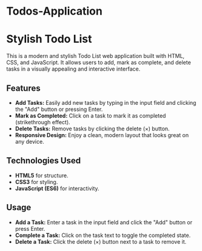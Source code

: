 # Todos-Application
# Stylish Todo List

This is a modern and stylish Todo List web application built with HTML, CSS, and JavaScript. It allows users to add, mark as complete, and delete tasks in a visually appealing and interactive interface.

## Features
- **Add Tasks:** Easily add new tasks by typing in the input field and clicking the "Add" button or pressing Enter.
- **Mark as Completed:** Click on a task to mark it as completed (strikethrough effect).
- **Delete Tasks:** Remove tasks by clicking the delete (×) button.
- **Responsive Design:** Enjoy a clean, modern layout that looks great on any device.

## Technologies Used
- **HTML5** for structure.
- **CSS3** for styling.
- **JavaScript (ES6)** for interactivity.

## Usage
- **Add a Task:** Enter a task in the input field and click the "Add" button or press Enter.
- **Complete a Task:** Click on the task text to toggle the completed state.
- **Delete a Task:** Click the delete (×) button next to a task to remove it.
